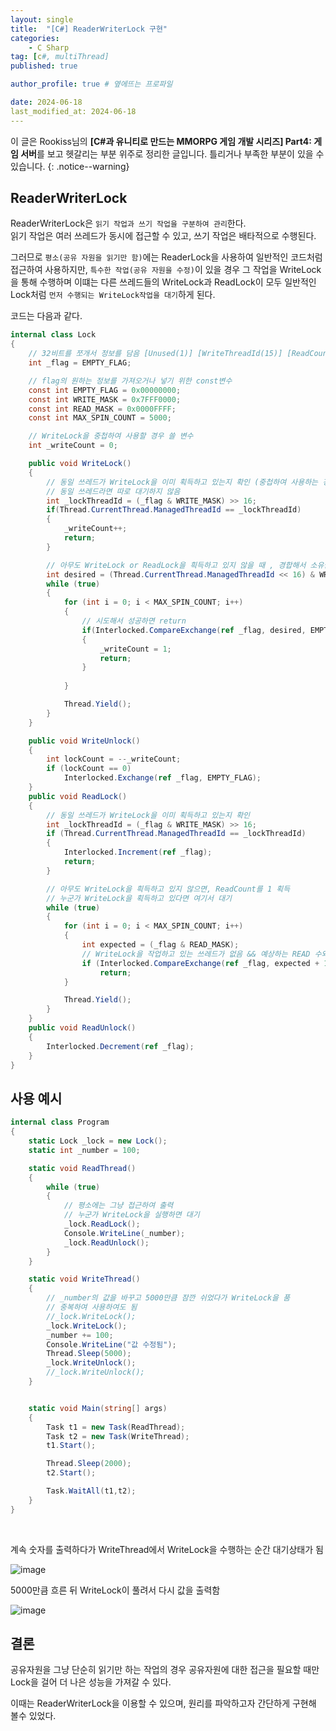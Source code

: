 ```yaml
---
layout: single
title:  "[C#] ReaderWriterLock 구현"
categories: 
    - C Sharp
tag: [c#, multiThread]
published: true

author_profile: true # 옆에뜨는 프로파일

date: 2024-06-18
last_modified_at: 2024-06-18
---
```

<!-- 
{: .notice--warning} // 알림 강조
{: .notice--success} // 초록색 강조
{: .notice--danger } // 초록색 강조
{: .notice--info}
{: .notice--primary}
{: .notice}

{: .H1-font}         // 제목 색
<span style="color:Skyblue"> 색 넣기 </span>
<br/> 한줄 내리기
 -->
이 글은 Rookiss님의  **[C#과 유니티로 만드는 MMORPG 게임 개발 시리즈] Part4: 게임 서버**를 보고 헷갈리는 부분 위주로 정리한 글입니다. 틀리거나 부족한 부분이 있을 수 있습니다.
{: .notice--warning}

## ReaderWriterLock
ReaderWriterLock은 `읽기 작업과 쓰기 작업을 구분하여 관리`한다. <br>
읽기 작업은 여러 쓰레드가 동시에 접근할 수 있고, 쓰기 작업은 배타적으로 수행된다.<br>

그러므로 `평소(공유 자원을 읽기만 함)`에는 ReaderLock을 사용하여 일반적인 코드처럼 접근하여 사용하지만, `특수한 작업(공유 자원을 수정)`이 있을 경우 그 작업을 WriteLock을 통해 수행하며
이떄는 다른 쓰레드들의 WriteLock과 ReadLock이 모두 일반적인 Lock처럼 `먼저 수행되는 WriteLock작업을 대기`하게 된다.

코드는 다음과 같다.



```cs
internal class Lock
{
    // 32비트를 쪼개서 정보를 담음 [Unused(1)] [WriteThreadId(15)] [ReadCount(16)]
    int _flag = EMPTY_FLAG;

    // flag의 원하는 정보를 가져오거나 넣기 위한 const변수
    const int EMPTY_FLAG = 0x00000000;
    const int WRITE_MASK = 0x7FFF0000;
    const int READ_MASK = 0x0000FFFF;
    const int MAX_SPIN_COUNT = 5000;

    // WriteLock을 중첩하여 사용할 경우 쓸 변수
    int _writeCount = 0;

    public void WriteLock()
    {
        // 동일 쓰레드가 WriteLock을 이미 획득하고 있는지 확인 (중첩하여 사용하는 경우)
        // 동일 쓰레드라면 따로 대기하지 않음 
        int _lockThreadId = (_flag & WRITE_MASK) >> 16;
        if(Thread.CurrentThread.ManagedThreadId == _lockThreadId)
        {
            _writeCount++;
            return;
        }

        // 아무도 WriteLock or ReadLock을 흭득하고 있지 않을 때 , 경합해서 소유권을 얻음
        int desired = (Thread.CurrentThread.ManagedThreadId << 16) & WRITE_MASK;
        while (true)
        {
            for (int i = 0; i < MAX_SPIN_COUNT; i++)
            {
                // 시도해서 성공하면 return
                if(Interlocked.CompareExchange(ref _flag, desired, EMPTY_FLAG) == EMPTY_FLAG)
                {
                    _writeCount = 1;
                    return;
                }
  
            }

            Thread.Yield();
        }
    }

    public void WriteUnlock()
    {
        int lockCount = --_writeCount;
        if (lockCount == 0)
            Interlocked.Exchange(ref _flag, EMPTY_FLAG);
    }
    public void ReadLock()
    {
        // 동일 쓰레드가 WriteLock을 이미 획득하고 있는지 확인
        int _lockThreadId = (_flag & WRITE_MASK) >> 16;
        if (Thread.CurrentThread.ManagedThreadId == _lockThreadId)
        {
            Interlocked.Increment(ref _flag);
            return;
        }

        // 아무도 WriteLock을 흭득하고 있지 않으면, ReadCount를 1 획득
        // 누군가 WriteLock을 획득하고 있다면 여기서 대기
        while (true)
        {
            for (int i = 0; i < MAX_SPIN_COUNT; i++)
            {
                int expected = (_flag & READ_MASK);
                // WriteLock을 작업하고 있는 쓰레드가 없음 && 예상하는 READ 수와 같음 -> 통과하여 READ COUNT를 증가
                if (Interlocked.CompareExchange(ref _flag, expected + 1, expected) == expected)
                    return;
            }

            Thread.Yield();
        }
    }
    public void ReadUnlock()
    {
        Interlocked.Decrement(ref _flag);
    }
}
```


## 사용 예시
```cs
internal class Program
{
    static Lock _lock = new Lock();
    static int _number = 100;

    static void ReadThread()
    {
        while (true)
        {
            // 평소에는 그냥 접근하여 출력
            // 누군가 WriteLock을 실행하면 대기
            _lock.ReadLock();
            Console.WriteLine(_number);
            _lock.ReadUnlock();
        }
    }

    static void WriteThread()
    {
        // _number의 값을 바꾸고 5000만큼 잠깐 쉬었다가 WriteLock을 품
        // 중복하여 사용하여도 됨
        //_lock.WriteLock();
        _lock.WriteLock();
        _number += 100;
        Console.WriteLine("값 수정됨");
        Thread.Sleep(5000);
        _lock.WriteUnlock();
        //_lock.WriteUnlock();
    }


    static void Main(string[] args)
    {
        Task t1 = new Task(ReadThread);
        Task t2 = new Task(WriteThread);
        t1.Start();

        Thread.Sleep(2000);
        t2.Start();

        Task.WaitAll(t1,t2);
    }
}
```
<br>


계속 숫자를 출력하다가 WriteThread에서 WriteLock을 수행하는 순간 대기상태가 됨

![image](https://github.com/novicehog/comments/assets/131991619/1d4819dc-76fe-4f72-98b5-b2f70f4d00fd)
<br>

5000만큼 흐른 뒤 WriteLock이 풀려서 다시 값을 출력함

![image](https://github.com/novicehog/comments/assets/131991619/e9212a85-8298-4cce-a2ef-e375b248891f)


## 결론
공유자원을 그냥 단순히 읽기만 하는 작업의 경우 공유자원에 대한 접근을 필요할 때만 Lock을 걸어 더 나은 성능을 가져갈 수 있다.

이때는 ReaderWriterLock을 이용할 수 있으며, 원리를 파악하고자 간단하게 구현해 볼수 있었다.